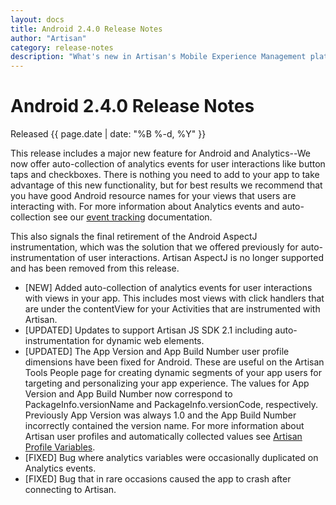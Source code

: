 ```yaml
---
layout: docs
title: Android 2.4.0 Release Notes
author: "Artisan"
category: release-notes
description: "What's new in Artisan's Mobile Experience Management platform."
---
```

# Android 2.4.0 Release Notes

Released {{ page.date | date: "%B %-d, %Y" }}

This release includes a major new feature for Android and Analytics--We now offer auto-collection of analytics events for user interactions like button taps and checkboxes. There is nothing you need to add to your app to take advantage of this new functionality, but for best results we recommend that you have good Android resource names for your views that users are interacting with. For more information about Analytics events and auto-collection see our <a href="/dev/android/event-tracking#automatic">event tracking</a> documentation.

This also signals the final retirement of the Android AspectJ instrumentation, which was the solution that we offered previously for auto-instrumentation of user interactions. Artisan AspectJ is no longer supported and has been removed from this release.

* [NEW] Added auto-collection of analytics events for user interactions with views in your app. This includes most views with click handlers that are under the contentView for your Activities that are instrumented with Artisan.
* [UPDATED] Updates to support Artisan JS SDK 2.1 including auto-instrumentation for dynamic web elements.
* [UPDATED] The App Version and App Build Number user profile dimensions have been fixed for Android. These are useful on the Artisan Tools People page for creating dynamic segments of your app users for targeting and personalizing your app experience. The values for App Version and App Build Number now correspond to PackageInfo.versionName and PackageInfo.versionCode, respectively. Previously App Version was always 1.0 and the App Build Number incorrectly contained the version name. For more information about Artisan user profiles and automatically collected values see <a href="/dev/android/user-profiles/#dimensions">Artisan Profile Variables</a>.
* [FIXED] Bug where analytics variables were occasionally duplicated on Analytics events.
* [FIXED] Bug that in rare occasions caused the app to crash after connecting to Artisan.
